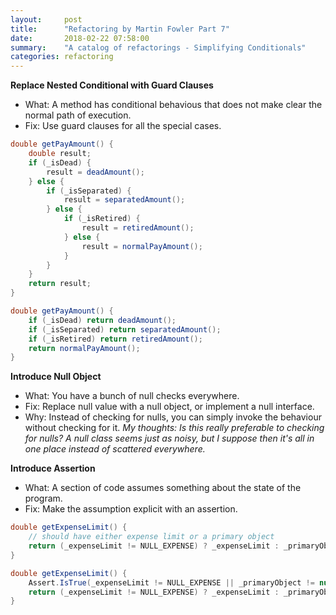 ```yaml
---
layout:     post
title:      "Refactoring by Martin Fowler Part 7"
date:       2018-02-22 07:58:00
summary:    "A catalog of refactorings - Simplifying Conditionals" 
categories: refactoring
---
```


**Replace Nested Conditional with Guard Clauses**  
* What: A method has conditional behavious that does not make clear the normal path of execution.
* Fix: Use guard clauses for all the special cases.  

```java
double getPayAmount() {
    double result;
    if (_isDead) {
        result = deadAmount();
    } else {
        if (_isSeparated) {
            result = separatedAmount();
        } else {
            if (_isRetired) {
                result = retiredAmount();
            } else {
                result = normalPayAmount();
            }
        }
    }
    return result;   
}
```  

```java
double getPayAmount() {
    if (_isDead) return deadAmount();
    if (_isSeparated) return separatedAmount();
    if (_isRetired) return retiredAmount();
    return normalPayAmount();
}
```  

**Introduce Null Object**  
* What: You have a bunch of null checks everywhere.
* Fix: Replace null value with a null object, or implement a null interface.  
* Why: Instead of checking for nulls, you can simply invoke the behaviour without checking for it.
*My thoughts: Is this really preferable to checking for nulls? A null class seems just as noisy, but I suppose then it's all in one place instead of scattered everywhere.*  

**Introduce Assertion**  
* What: A section of code assumes something about the state of the program.
* Fix: Make the assumption explicit with an assertion.  
```java
double getExpenseLimit() {
    // should have either expense limit or a primary object
    return (_expenseLimit != NULL_EXPENSE) ? _expenseLimit : _primaryObject.getMemberExpenseLimit();
}
```  

```java
double getExpenseLimit() {
    Assert.IsTrue(_expenseLimit != NULL_EXPENSE || _primaryObject != null);
    return (_expenseLimit != NULL_EXPENSE) ? _expenseLimit : _primaryObject.getMemberExpenseLimit();
}
```